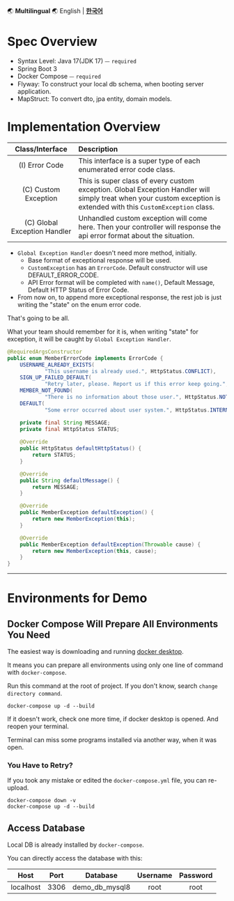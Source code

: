 🌏 **Multilingual** 🌏
English |
[**한국어**](https://github.com/merge-simpson/demo-exception-handler/blob/main/README.kr.md)

# Spec Overview

- Syntax Level: Java 17(JDK 17) ⏤ `required`
- Spring Boot 3
- Docker Compose ⏤ `required`
- Flyway: To construct your local db schema, when booting server application.
- MapStruct: To convert dto, jpa entity, domain models.

# Implementation Overview

|       Class/Interface        | Description                                                                                                                                                         |
|:----------------------------:|:--------------------------------------------------------------------------------------------------------------------------------------------------------------------|
|        (I) Error Code        | This interface is a super type of each enumerated error code class.                                                                                                 |
|     (C) Custom Exception     | This is super class of every custom exception. Global Exception Handler will simply treat when your custom exception is extended with this `CustomException` class. |
| (C) Global Exception Handler | Unhandled custom exception will come here. Then your controller will response the api error format about the situation.                                             |

- `Global Exception Handler` doesn't need more method, initially.
    - Base format of exceptional response will be used.
    - `CustomException` has an `ErrorCode`. Default constructor will use DEFAULT_ERROR_CODE.
    - API Error format will be completed with `name()`, Default Message, Default HTTP Status of Error Code.
- From now on, to append more exceptional response, the rest job is just writing the "state" on the enum error code.

That's going to be all.

What your team should remember for it is, when writing "state" for exception, it will be caught by `Global Exception Handler`.

```java
@RequiredArgsConstructor
public enum MemberErrorCode implements ErrorCode {
    USERNAME_ALREADY_EXISTS(
            "This username is already used.", HttpStatus.CONFLICT),
    SIGN_UP_FAILED_DEFAULT(
            "Retry later, please. Report us if this error keep going.", HttpStatus.INTERNAL_SERVER_ERROR),
    MEMBER_NOT_FOUND(
            "There is no information about those user.", HttpStatus.NOT_FOUND),
    DEFAULT(
            "Some error occurred about user system.", HttpStatus.INTERNAL_SERVER_ERROR);

    private final String MESSAGE;
    private final HttpStatus STATUS;
    
    @Override
    public HttpStatus defaultHttpStatus() {
        return STATUS;
    }

    @Override
    public String defaultMessage() {
        return MESSAGE;
    }

    @Override
    public MemberException defaultException() {
        return new MemberException(this);
    }

    @Override
    public MemberException defaultException(Throwable cause) {
        return new MemberException(this, cause);
    }
}
```

---

# Environments for Demo

## Docker Compose Will Prepare All Environments You Need

The easiest way is downloading and running [docker desktop](https://www.docker.com/products/docker-desktop/).

It means you can prepare all environments using only one line of command with `docker-compose`.

Run this command at the root of project. If you don't know, search `change directory command`.

```shell
docker-compose up -d --build
```

If it doesn't work, check one more time, if docker desktop is opened. And reopen your terminal.

Terminal can miss some programs installed via another way, when it was open.

### You Have to Retry?

If you took any mistake or edited the `docker-compose.yml` file, you can re-upload.

```shell
docker-compose down -v
docker-compose up -d --build
```

## Access Database

Local DB is already installed by `docker-compose`.

You can directly access the database with this:

|   Host    | Port |    Database     | Username | Password |
|:---------:|:----:|:---------------:|:--------:|:--------:|
| localhost | 3306 | demo_db_mysql8  |   root   |   root   |